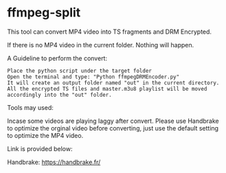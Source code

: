 # ffmpeg-split

This tool can convert MP4 video into TS fragments and DRM Encrypted.  
  
If there is no MP4 video in the current folder. Nothing will happen.  
  
A Guideline to perform the convert:  
  
    Place the python script under the target folder  
    Open the terminal and type: "Python ffmpegDRMEncoder.py"  
    It will create an output folder named "out" in the current directory.  
    All the encrypted TS files and master.m3u8 playlist will be moved accordingly into the "out" folder.  

Tools may used:  
  
Incase some videos are playing laggy after convert. Please use Handbrake to optimize the orginal video before converting, just use the default setting to optimize the MP4 video.  
   
Link is provided below:
  
Handbrake: https://handbrake.fr/
